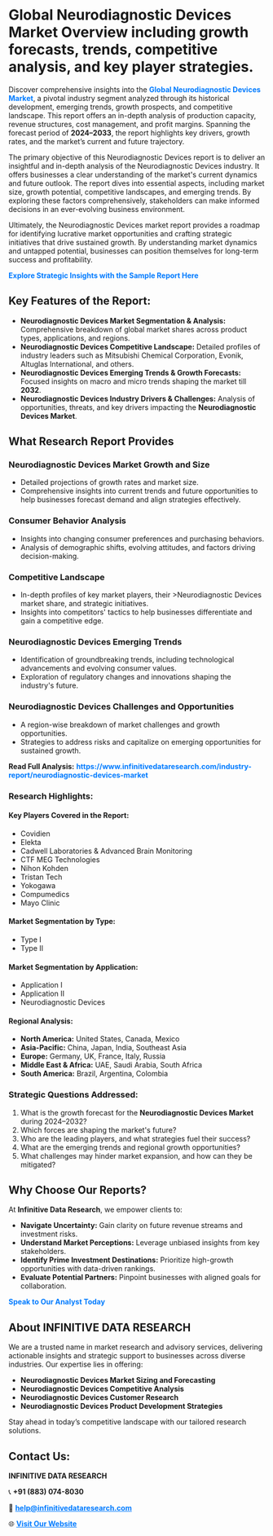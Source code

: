 <h1>Global Neurodiagnostic Devices Market Overview including growth forecasts, trends, competitive analysis, and key player strategies.</h1>
<p>
Discover comprehensive insights into the 
<a href="https://www.infinitivedataresearch.com/industry-report/neurodiagnostic-devices-market" rel="dofollow" style="color: #007BFF; text-decoration: none;"><strong>Global Neurodiagnostic Devices Market</strong></a>, a pivotal industry segment analyzed through its historical development, emerging trends, growth prospects, and competitive landscape. This report offers an in-depth analysis of production capacity, revenue structures, cost management, and profit margins. Spanning the forecast period of <strong>2024–2033</strong>, the report highlights key drivers, growth rates, and the market’s current and future trajectory.
</p>
<p>
The primary objective of this Neurodiagnostic Devices report is to deliver an insightful and in-depth analysis of the Neurodiagnostic Devices industry. It offers businesses a clear understanding of the market's current dynamics and future outlook. The report dives into essential aspects, including market size, growth potential, competitive landscapes, and emerging trends. By exploring these factors comprehensively, stakeholders can make informed decisions in an ever-evolving business environment.
</p>
<p>
Ultimately, the Neurodiagnostic Devices market report provides a roadmap for identifying lucrative market opportunities and crafting strategic initiatives that drive sustained growth. By understanding market dynamics and untapped potential, businesses can position themselves for long-term success and profitability.
</p>
<p>
<a href="https://www.infinitivedataresearch.com/request-sample/reportId=104444" style="color: #007BFF; text-decoration: none;"><strong>Explore Strategic Insights with the Sample Report Here</strong></a>
</p>

<h2>Key Features of the Report:</h2>
<ul>
<li><strong>Neurodiagnostic Devices Market Segmentation & Analysis:</strong> Comprehensive breakdown of global market shares across product types, applications, and regions.</li>
<li><strong>Neurodiagnostic Devices Competitive Landscape:</strong> Detailed profiles of industry leaders such as Mitsubishi Chemical Corporation, Evonik, Altuglas International, and others.</li>
<li><strong>Neurodiagnostic Devices Emerging Trends & Growth Forecasts:</strong> Focused insights on macro and micro trends shaping the market till <strong>2032</strong>.</li>
<li><strong>Neurodiagnostic Devices Industry Drivers & Challenges:</strong> Analysis of opportunities, threats, and key drivers impacting the <strong>Neurodiagnostic Devices Market</strong>.</li>
</ul>

<h2>What Research Report Provides</h2>
<h3>Neurodiagnostic Devices Market Growth and Size</h3>
<ul>
<li>Detailed projections of growth rates and market size.</li>
<li>Comprehensive insights into current trends and future opportunities to help businesses forecast demand and align strategies effectively.</li>
</ul>

<h3>Consumer Behavior Analysis</h3>
<ul>
<li>Insights into changing consumer preferences and purchasing behaviors.</li>
<li>Analysis of demographic shifts, evolving attitudes, and factors driving decision-making.</li>
</ul>

<h3>Competitive Landscape</h3>
<ul>
<li>In-depth profiles of key market players, their >Neurodiagnostic Devices market share, and strategic initiatives.</li>
<li>Insights into competitors' tactics to help businesses differentiate and gain a competitive edge.</li>
</ul>

<h3>Neurodiagnostic Devices Emerging Trends</h3>
<ul>
<li>Identification of groundbreaking trends, including technological advancements and evolving consumer values.</li>
<li>Exploration of regulatory changes and innovations shaping the industry's future.</li>
</ul>

<h3>Neurodiagnostic Devices Challenges and Opportunities</h3>
<ul>
<li>A region-wise breakdown of market challenges and growth opportunities.</li>
<li>Strategies to address risks and capitalize on emerging opportunities for sustained growth.</li>
</ul>
<p><strong>Read Full Analysis:</strong> <a href="https://www.infinitivedataresearch.com/industry-report/neurodiagnostic-devices-market" rel="dofollow" style="color: #007BFF; text-decoration: none;"><strong>https://www.infinitivedataresearch.com/industry-report/neurodiagnostic-devices-market</strong></a></p>
<h3>Research Highlights:</h3>
<h4>Key Players Covered in the Report:</h4>
<ul><li>Covidien</li><li>Elekta</li><li>Cadwell Laboratories &amp; Advanced Brain Monitoring</li><li>CTF MEG Technologies</li><li>Nihon Kohden</li><li>Tristan Tech</li><li>Yokogawa</li><li>Compumedics</li><li>Mayo Clinic</li></ul>
<h4>Market Segmentation by Type:</h4>
<ul><li>Type I</li><li>Type II</li></ul>
<h4>Market Segmentation by Application:</h4>
<ul><li>Application I</li><li>Application II</li><li>Neurodiagnostic Devices</li></ul>

<h4>Regional Analysis:</h4>
<ul>
<li><strong>North America:</strong> United States, Canada, Mexico</li>
<li><strong>Asia-Pacific:</strong> China, Japan, India, Southeast Asia</li>
<li><strong>Europe:</strong> Germany, UK, France, Italy, Russia</li>
<li><strong>Middle East & Africa:</strong> UAE, Saudi Arabia, South Africa</li>
<li><strong>South America:</strong> Brazil, Argentina, Colombia</li>
</ul>

<h3>Strategic Questions Addressed:</h3>
<ol>
<li>What is the growth forecast for the <strong>Neurodiagnostic Devices Market</strong> during 2024–2032?</li>
<li>Which forces are shaping the market's future?</li>
<li>Who are the leading players, and what strategies fuel their success?</li>
<li>What are the emerging trends and regional growth opportunities?</li>
<li>What challenges may hinder market expansion, and how can they be mitigated?</li>
</ol>

<h2>Why Choose Our Reports?</h2>
<p>At <strong>Infinitive Data Research</strong>, we empower clients to:</p>
<ul>
<li><strong>Navigate Uncertainty:</strong> Gain clarity on future revenue streams and investment risks.</li>
<li><strong>Understand Market Perceptions:</strong> Leverage unbiased insights from key stakeholders.</li>
<li><strong>Identify Prime Investment Destinations:</strong> Prioritize high-growth opportunities with data-driven rankings.</li>
<li><strong>Evaluate Potential Partners:</strong> Pinpoint businesses with aligned goals for collaboration.</li>
</ul>
<p><a href="https://www.infinitivedataresearch.com/industry-report/neurodiagnostic-devices-market" rel="dofollow" style="color: #007BFF; text-decoration: none;"><strong>Speak to Our Analyst Today</strong></a></p>

<h2>About INFINITIVE DATA RESEARCH</h2>
<p>We are a trusted name in market research and advisory services, delivering actionable insights and strategic support to businesses across diverse industries. Our expertise lies in offering:</p>
<ul>
<li><strong>Neurodiagnostic Devices Market Sizing and Forecasting</strong></li>
<li><strong>Neurodiagnostic Devices Competitive Analysis</strong></li>
<li><strong>Neurodiagnostic Devices Customer Research</strong></li>
<li><strong>Neurodiagnostic Devices Product Development Strategies</strong></li>
</ul>
<p>Stay ahead in today’s competitive landscape with our tailored research solutions.</p>

<h2>Contact Us:</h2>
<p><strong>INFINITIVE DATA RESEARCH</strong></p>
<p>📞 <strong>+91 (883) 074-8030</strong></p>
<p>📧 <strong><a href="mailto:help@infinitivedataresearch.com" style="color: #007BFF;">help@infinitivedataresearch.com</a></strong></p>
<p>🌐 <strong><a href="https://www.infinitivedataresearch.com" rel="dofollow" style="color: #007BFF;">Visit Our Website</a></strong></p>